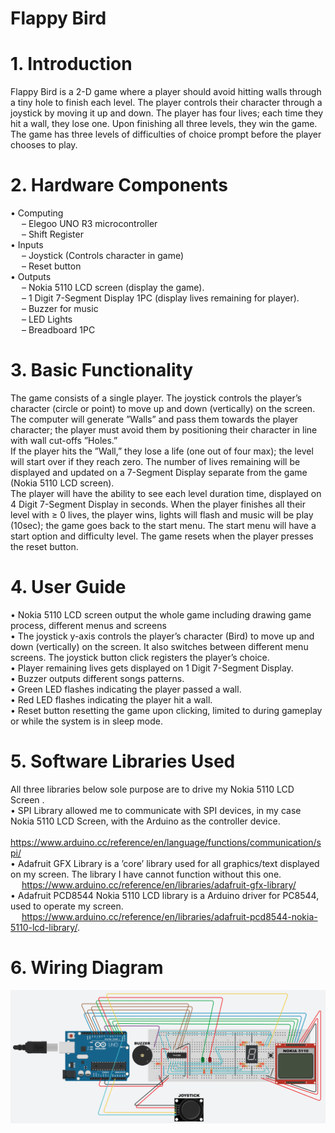 # Flappy Bird

# 1. Introduction
Flappy Bird is a 2-D game where a player should avoid hitting walls through a tiny hole to finish each level. The player controls their character through a joystick by moving it up and down. The player has four lives; each time they hit a wall, they lose one. Upon finishing all three levels, they win the game. The game has three levels of difficulties of choice prompt before the player chooses to play.

# 2. Hardware Components
• Computing<br />
&emsp; – Elegoo UNO R3 microcontroller<br />
&emsp; – Shift Register<br />
• Inputs<br />
&emsp; – Joystick (Controls character in game) <br />
&emsp; – Reset button<br />
• Outputs<br />
&emsp; – Nokia 5110 LCD screen (display the game).<br />
&emsp; – 1 Digit 7-Segment Display 1PC (display lives remaining for player). <br />
&emsp; – Buzzer for music<br />
&emsp; – LED Lights<br />
&emsp; – Breadboard 1PC<br />

# 3. Basic Functionality
The game consists of a single player. The joystick controls the player’s character (circle or point) to move up and down (vertically) on the screen. The computer will generate ”Walls” and pass them towards the player character; the player must avoid them by positioning their character in line with wall cut-offs ”Holes.”<br />
If the player hits the ”Wall,” they lose a life (one out of four max); the level will start over if they reach zero. The number of lives remaining will be displayed and updated on a 7-Segment Display separate from the game (Nokia 5110 LCD screen).<br />
The player will have the ability to see each level duration time, displayed on 4 Digit 7-Segment Display in seconds. When the player finishes all their level with ≥ 0 lives, the player wins, lights will flash and music will be play (10sec); the game goes back to the start menu. The start menu will have a start option and difficulty level. The game resets when the player presses the reset button.

# 4. User Guide
• Nokia 5110 LCD screen output the whole game including drawing game process, different menus and screens<br />
• The joystick y-axis controls the player’s character (Bird) to move up and down (vertically) on the screen. It also switches between different menu screens. The joystick button click registers the player’s choice.<br />
• Player remaining lives gets displayed on 1 Digit 7-Segment Display. <br />
• Buzzer outputs different songs patterns.<br />
• Green LED flashes indicating the player passed a wall.<br />
• Red LED flashes indicating the player hit a wall.<br />
• Reset button resetting the game upon clicking, limited to during gameplay or while the system is in sleep mode.<br />

# 5. Software Libraries Used
All three libraries below sole purpose are to drive my Nokia 5110 LCD Screen .<br />
• SPI Library allowed me to communicate with SPI devices, in my case Nokia 5110 LCD Screen, with the Arduino as the controller device.<br />
&emsp; https://www.arduino.cc/reference/en/language/functions/communication/spi/<br />
• Adafruit GFX Library is a ’core’ library used for all graphics/text displayed on my screen. The library I have cannot function without this one.<br />
&emsp; https://www.arduino.cc/reference/en/libraries/adafruit-gfx-library/<br />
• Adafruit PCD8544 Nokia 5110 LCD library is a Arduino driver for PC8544, used to operate my screen.<br />
&emsp; https://www.arduino.cc/reference/en/libraries/adafruit-pcd8544-nokia-5110-lcd-library/.

# 6. Wiring Diagram
<img src="WiringDiagram.jpeg?raw=true" width="1000">
